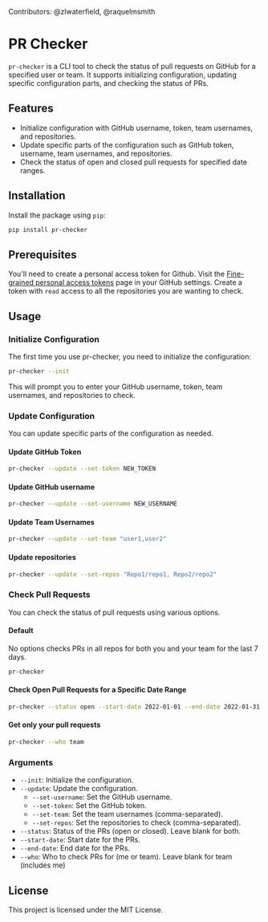 Contributors: @zlwaterfield, @raquelmsmith

# PR Checker

`pr-checker` is a CLI tool to check the status of pull requests on GitHub for a specified user or team. It supports initializing configuration, updating specific configuration parts, and checking the status of PRs.

## Features

- Initialize configuration with GitHub username, token, team usernames, and repositories.
- Update specific parts of the configuration such as GitHub token, username, team usernames, and repositories.
- Check the status of open and closed pull requests for specified date ranges.

## Installation

Install the package using `pip`:

```sh
pip install pr-checker
```

## Prerequisites

You'll need to create a personal access token for Github. Visit the [Fine-grained personal access tokens](https://github.com/settings/tokens?type=beta) page in your GitHub settings. Create a token with `read` access to all the repositories you are wanting to check.

## Usage

### Initialize Configuration

The first time you use pr-checker, you need to initialize the configuration:

```sh
pr-checker --init
```

This will prompt you to enter your GitHub username, token, team usernames, and repositories to check.

### Update Configuration

You can update specific parts of the configuration as needed.

#### Update GitHub Token

```sh
pr-checker --update --set-token NEW_TOKEN
```

#### Update GitHub username

```sh
pr-checker --update --set-username NEW_USERNAME
```

#### Update Team Usernames

```sh
pr-checker --update --set-team "user1,user2"
```

#### Update repositories

```sh
pr-checker --update --set-repos "Repo1/repo1, Repo2/repo2"
```

### Check Pull Requests

You can check the status of pull requests using various options.

#### Default

No options checks PRs in all repos for both you and your team for the last 7 days.

```sh
pr-checker
```

#### Check Open Pull Requests for a Specific Date Range

```sh
pr-checker --status open --start-date 2022-01-01 --end-date 2022-01-31 --who me
```

#### Get only your pull requests

```sh
pr-checker --who team
```

### Arguments

- `--init`: Initialize the configuration.
- `--update`: Update the configuration.
  - `--set-username`: Set the GitHub username.
  - `--set-token`: Set the GitHub token.
  - `--set-team`: Set the team usernames (comma-separated).
  - `--set-repos`: Set the repositories to check (comma-separated).
- `--status`: Status of the PRs (open or closed). Leave blank for both.
- `--start-date`: Start date for the PRs.
- `--end-date`: End date for the PRs.
- `--who`: Who to check PRs for (me or team). Leave blank for team (includes me)

## License

This project is licensed under the MIT License.
